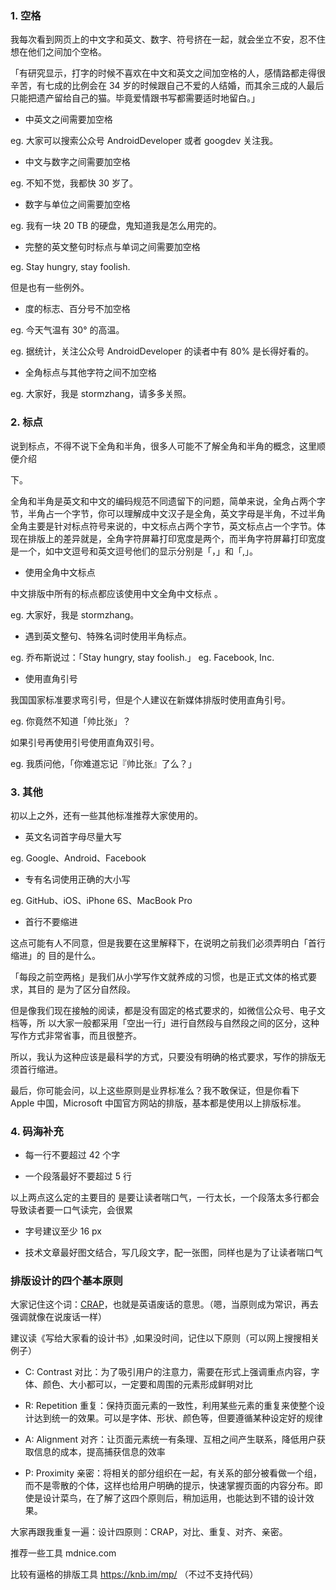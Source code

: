 ### **1.** 空格

我每次看到网页上的中文字和英文、数字、符号挤在一起，就会坐立不安，忍不住想在他们之间加个空格。

「有研究显示，打字的时候不喜欢在中文和英文之间加空格的人，感情路都走得很辛苦，有七成的比例会在 34 岁的时候跟自己不爱的人结婚，而其余三成的人最后只能把遗产留给自己的猫。毕竟爱情跟书写都需要适时地留白。」

- 中英文之间需要加空格

eg. 大家可以搜索公众号 AndroidDeveloper 或者 googdev 关注我。

- 中文与数字之间需要加空格

eg. 不知不觉，我都快 30 岁了。

- 数字与单位之间需要加空格

eg. 我有一块 20 TB 的硬盘，鬼知道我是怎么用完的。

- 完整的英文整句时标点与单词之间需要加空格

eg. Stay hungry, stay foolish.

但是也有一些例外。

- 度的标志、百分号不加空格

eg. 今天气温有 30° 的高温。

eg. 据统计，关注公众号 AndroidDeveloper 的读者中有 80% 是长得好看的。

- 全角标点与其他字符之间不加空格

eg. 大家好，我是 stormzhang，请多多关照。

### **2.** 标点

说到标点，不得不说下全角和半角，很多人可能不了解全角和半角的概念，这里顺便介绍

下。

全角和半角是英文和中文的编码规范不同遗留下的问题，简单来说，全角占两个字节，半角占一个字节，你可以理解成中文汉子是全角，英文字母是半角，不过半角全角主要是针对标点符号来说的，中文标点占两个字节，英文标点占一个字节。体现在排版上的差异就是，全角字符屏幕打印宽度是两个，而半角字符屏幕打印宽度是一个，如中文逗号和英文逗号他们的显示分别是「，」和「,」。

- 使用全角中文标点

中文排版中所有的标点都应该使用中文全角中文标点 。

eg. 大家好，我是 stormzhang。

- 遇到英文整句、特殊名词时使用半角标点。

eg. 乔布斯说过：「Stay hungry, stay foolish.」 eg. Facebook, Inc.

- 使用直角引号

我国国家标准要求弯引号，但是个人建议在新媒体排版时使用直角引号。

eg. 你竟然不知道「帅比张」？

如果引号再使用引号使用直角双引号。

eg. 我质问他，「你难道忘记『帅比张』了么？」

### **3.** 其他

初以上之外，还有一些其他标准推荐大家使用的。

- 英文名词首字母尽量大写

eg. Google、Android、Facebook

- 专有名词使用正确的大小写

eg. GitHub、iOS、iPhone 6S、MacBook Pro

- 首行不要缩进

这点可能有人不同意，但是我要在这里解释下，在说明之前我们必须弄明白「首行缩进」的 目的是什么。

「每段之前空两格」是我们从小学写作文就养成的习惯，也是正式文体的格式要求，其目的 是为了区分自然段。

但是像我们现在接触的阅读，都是没有固定的格式要求的，如微信公众号、电子文档等，所 以大家一般都采用「空出一行」进行自然段与自然段之间的区分，这种写作方式非常省事，而且很整齐。

所以，我认为这种应该是最科学的方式，只要没有明确的格式要求，写作的排版无须首行缩进。

最后，你可能会问，以上这些原则是业界标准么？我不敢保证，但是你看下 Apple 中国，Microsoft 中国官方网站的排版，基本都是使用以上排版标准。

### **4.** 码海补充

- 每一行不要超过 42 个字

- 一个段落最好不要超过 5 行

以上两点这么定的主要目的 是要让读者喘口气，一行太长，一个段落太多行都会导致读者要一口气读完，会很累

- 字号建议至少 16 px

- 技术文章最好图文结合，写几段文字，配一张图，同样也是为了让读者喘口气

### **排版设计的四个基本原则**

大家记住这个词：[CRAP](https://baike.baidu.com/item/CRAP/4639513)，也就是英语废话的意思。（嗯，当原则成为常识，再去强调就像在说废话一样）

建议读《写给大家看的设计书》,如果没时间，记住以下原则（可以网上搜搜相关例子）

- C: Contrast 对比：为了吸引用户的注意力，需要在形式上强调重点内容，字体、颜色、大小都可以，一定要和周围的元素形成鲜明对比

- R: Repetition 重复：保持页面元素的一致性，利用某些元素的重复来使整个设计达到统一的效果。可以是字体、形状、颜色等，但要遵循某种设定好的规律

- A: Alignment 对齐：让页面元素统一有条理、互相之间产生联系，降低用户获取信息的成本，提高捕获信息的效率

- P: Proximity 亲密：将相关的部分组织在一起，有关系的部分被看做一个组，而不是零散的个体，这样也给用户明确的提示，快速掌握页面的内容分布。即使是设计菜鸟，在了解了这四个原则后，稍加运用，也能达到不错的设计效果。

大家再跟我重复一遍：设计四原则：CRAP，对比、重复、对齐、亲密。

推荐一些工具
mdnice.com

比较有逼格的排版工具 https://knb.im/mp/ （不过不支持代码）

